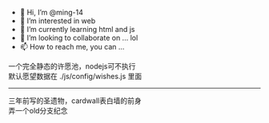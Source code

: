 - 👋 Hi, I’m @ming-14
- 👀 I’m interested in web
- 🌱 I’m currently learning html and js
- 💞️ I’m looking to collaborate on ... lol
- 📫 How to reach me, you can ...

一个完全静态的许愿池，nodejs可不执行  
默认愿望数据在 ./js/config/wishes.js 里面

---

三年前写的圣遗物，cardwall表白墙的前身  
弄一个old分支纪念 
